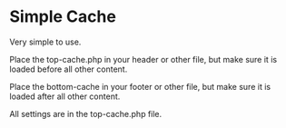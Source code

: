 # Simple Cache

Very simple to use.

Place the top-cache.php in your header or other file, but make sure it is loaded before all other content.

Place the bottom-cache in your footer or other file, but make sure it is loaded after all other content.

All settings are in the top-cache.php file.
